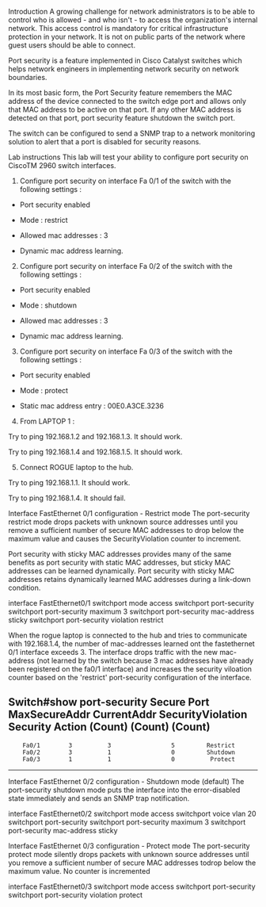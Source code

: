 Introduction
A growing challenge for network administrators is to be able to control who is allowed - and who isn't - to access the organization's internal network. This access control is mandatory for critical infrastructure protection in your network. It is not on public parts of the network where guest users should be able to connect.

Port security is a feature implemented in Cisco Catalyst switches which helps network engineers in implementing network security on network boundaries.

In its most basic form, the Port Security feature remembers the MAC address of the device connected to the switch edge port and allows only that MAC address to be active on that port. If any other MAC address is detected on that port, port security feature shutdown the switch port.

The switch can be configured to send a SNMP trap to a network monitoring solution to alert that a port is disabled for security reasons.

Lab instructions
This lab will test your ability to configure port security on CiscoTM 2960 switch interfaces.

1. Configure port security on interface Fa 0/1 of the switch with the following settings :

- Port security enabled

- Mode : restrict

- Allowed mac addresses : 3

- Dynamic mac address learning.

 

2. Configure port security on interface Fa 0/2 of the switch with the following settings :

- Port security enabled

- Mode : shutdown

- Allowed mac addresses : 3

- Dynamic mac address learning.

 

3. Configure port security on interface Fa 0/3 of the switch with the following settings :

- Port security enabled

- Mode : protect

- Static mac address entry : 00E0.A3CE.3236

 

4. From LAPTOP 1 :

Try to ping 192.168.1.2 and 192.168.1.3. It should work.

Try to ping 192.168.1.4 and 192.168.1.5. It should work.

 

5. Connect ROGUE laptop to the hub.

Try to ping 192.168.1.1. It should work.

Try to ping 192.168.1.4. It should fail.


Interface FastEthernet 0/1 configuration - Restrict mode
The port-security restrict mode drops packets with unknown source addresses until you remove a sufficient number of secure MAC addresses to drop below the maximum value and causes the SecurityViolation counter to increment.

Port security with sticky MAC addresses provides many of the same benefits as port security with static MAC addresses, but sticky MAC addresses can be learned dynamically. Port security with sticky MAC addresses retains dynamically learned MAC addresses during a link-down condition.

interface FastEthernet0/1
 switchport mode access
 switchport port-security
 switchport port-security maximum 3
 switchport port-security mac-address sticky 
 switchport port-security violation restrict
 
 When the rogue laptop is connected to the hub and tries to communicate with 192.168.1.4, the number of mac-addresses learned ont the fastethernet 0/1 interface exceeds 3. The interface drops traffic with the new mac-address (not learned by the switch because 3 mac addresses have already been registered on the fa0/1 interface) and increases the security viloation counter based on the 'restrict' port-security configuration of the interface.

Switch#show port-security 
Secure Port MaxSecureAddr CurrentAddr SecurityViolation Security Action
               (Count)       (Count)        (Count)
--------------------------------------------------------------------
        Fa0/1        3          3                 5         Restrict
        Fa0/2        3          1                 0         Shutdown
        Fa0/3        1          1                 0          Protect
----------------------------------------------------------------------


Interface FastEthernet 0/2 configuration - Shutdown mode (default)
The port-security shutdown mode puts the interface into the error-disabled state immediately and sends an SNMP trap notification.

interface FastEthernet0/2
 switchport mode access
 switchport voice vlan 20
 switchport port-security
 switchport port-security maximum 3
 switchport port-security mac-address sticky 

Interface FastEthernet 0/3 configuration - Protect mode
The port-security protect mode silently drops packets with unknown source addresses until you remove a sufficient number of secure MAC addresses todrop below the maximum value. No counter is incremented

interface FastEthernet0/3
 switchport mode access
 switchport port-security
 switchport port-security violation protect
 
